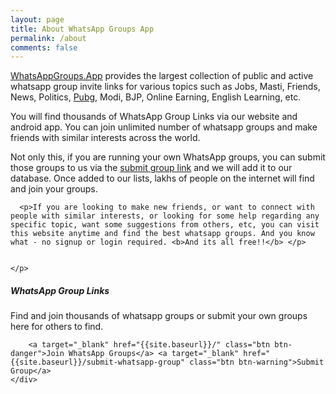 ```yaml
---
layout: page
title: About WhatsApp Groups App 
permalink: /about
comments: false 
---
```


<div class="row justify-content-between">
  <div class="col-md-8 pr-5">
    <p>
      <a href="https://whatsappgroups.app">WhatsAppGroups.App</a> provides the largest collection of public and active whatsapp group invite links for various topics such as Jobs, Masti, Friends, News, Politics, <a href="{{site.baseurl}}/pubg-whatsapp-group-links-india/">Pubg</a>, Modi, BJP, Online Earning, English Learning, etc.  
      <p>You will find thousands of WhatsApp Group Links via our website and android app. You can join unlimited number of whatsapp groups and make friends with similar interests across the world.</p>
       <p>Not only this, if you are running your own WhatsApp groups, you can submit those groups to us via the <a href="{{site.baseurl}}/submit-whatsapp-group">submit group link</a> and we will add it to our database. Once added to our lists, lakhs of people on the internet will find and join your groups. </p>

      <p>If you are looking to make new friends, or want to connect with people with similar interests, or looking for some help regarding any specific topic, want some suggestions from others, etc, you can visit this website anytime and find the best whatsapp groups. And you know what - no signup or login required. <b>And its all free!!</b> </p>


    </p>
  </div>

  <div class="col-md-4">
    <div class="sticky-top sticky-top-80">
      <h5>WhatsApp Group Links</h5>
        <p>Find and join thousands of whatsapp groups or submit your own groups here for others to find. </p>

        <a target="_blank" href="{{site.baseurl}}/" class="btn btn-danger">Join WhatsApp Groups</a> <a target="_blank" href="{{site.baseurl}}/submit-whatsapp-group" class="btn btn-warning">Submit Group</a>
    </div>
  </div>
</div>
